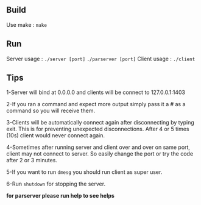 ## Build


Use make :
`make`


## Run


Server usage :
	`./server [port]`
  `./parserver [port]`
Client usage :
	`./client`


## Tips


1-Server will bind at 0.0.0.0 and clients will be connect to 127.0.0.1:1403

2-If you ran a command and expect more output simply pass it a # as a command so you will
receive them.

3-Clients will be automatically connect again after disconnecting by typing exit. This is for 
preventing unexpected disconnections. After 4 or 5 times (10s) client would never connect again.

4-Sometimes after running server and client over and over on same port, client may not connect 
to server. So easily change the port or try the code after 2 or 3 minutes.

5-If you want to run `dmesg` you should run client as super user.

6-Run `shutdown` for stopping the server.

**for parserver please run help to see helps**


